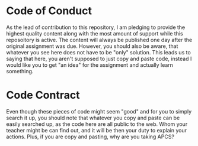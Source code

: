 # Code of Conduct

As the lead of contribution to this repository, I am pledging to provide the highest quality content along with the most amount of support while this reposoitory is active.
The content will always be published one day after the original assignment was due. However, you should also be aware, that whatever you see here does not have to be "only" solution.
This leads us to saying that here, you aren't supposed to just copy and paste code, instead I would like you to get "an idea" for the assignment and actually learn something.

# Code Contract

Even though these pieces of code might seem "good" and for you to simply search it up, you should note that whatever you copy and paste can be easily searched up, as the code here are all
public to the web. Whom your teacher might be can find out, and it will be then your duty to explain your actions. Plus, if you are copy and pasting, why are you taking APCS?
